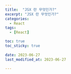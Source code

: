 ```yaml
---
title:  "JSX 란 무엇인가?" 
excerpt: "JSX 란 무엇인가?" 
categories:
  - React
tags:
  - [React]

toc: true
toc_sticky: true
 
date: 2023-06-27
last_modified_at: 2023-06-27

---
```

